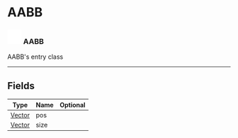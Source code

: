 # AABB

### <img src="../../.gitbook/assets/base.png" width="32" height="32" /> AABB
AABB's entry class<br>

-----------------
## Fields

| Type   | Name | Optional |
| ------ | ---- | -------: |
| [Vector](../vector/README.md) | pos |  |
| [Vector](../vector/README.md) | size |  |

